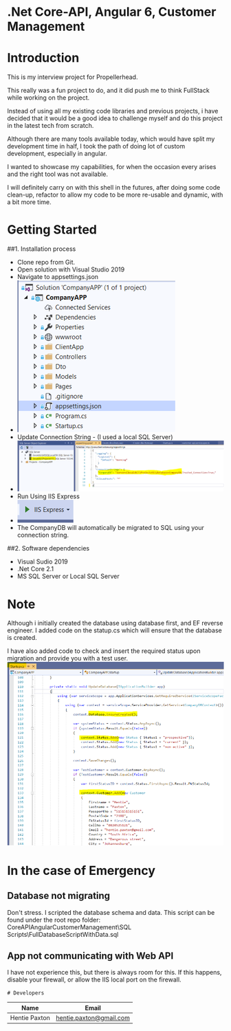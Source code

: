 
# .Net Core-API, Angular 6, Customer Management

# Introduction
This is my interview project for Propellerhead. 

This really was a fun project to do, and it did push me to think FullStack while working on the project.

Instead of using all my existing code libraries and previous projects, i have decided that it would be a good idea to challenge myself and do this project in the latest tech from scratch.

  Although there are many tools available today, which would have split my development time in half, I took the path of doing lot of custom development, especially in angular. 

I wanted to showcase my capabilities, for when the occasion every arises and the right tool was not available.
  
  I will definitely carry on with this shell in the futures, after doing some code clean-up, refactor to allow my code to be more re-usable and dynamic, with a bit more time.

# Getting Started
##1.	Installation process
-  Clone repo from Git.
-  Open solution with Visual Studio 2019 
-  Navigate to appsettings.json
- ![alt text](https://github.com/HentiePaxton/CoreAPIAngularCustomerManagement/blob/master/Git%20Images/appsettings.PNG)
-  Update Connection String - (I used a local SQL Server)
- ![alt text](https://github.com/HentiePaxton/CoreAPIAngularCustomerManagement/blob/master/Git%20Images/ConnectionString.PNG)
-  Run Using IIS Express
- ![alt text](https://github.com/HentiePaxton/CoreAPIAngularCustomerManagement/blob/master/Git%20Images/IISExpress.PNG)
-  The CompanyDB will automatically be migrated to SQL using your connection string.
    

##2.	Software dependencies
* Visual Sudio 2019
* .Net Core 2.1
* MS SQL Server or Local SQL Server

# Note
Although i initially created the database using database first, and EF reverse engineer. I added code on the statup.cs which will ensure that the database is created. 

I have also added code to check and insert the required status upon migration and provide you with a test user.
![alt text](https://github.com/HentiePaxton/CoreAPIAngularCustomerManagement/blob/master/Git%20Images/Migration.PNG)

# In the case of Emergency
## Database not migrating
Don't stress. I scripted the database schema and data. 
This script can be found under the root repo folder: CoreAPIAngularCustomerManagement\SQL Scripts\FullDatabaseScriptWithData.sql

## App not communicating with Web API
I have not experience this, but there is always room for this. If this happens, disable your firewall, or allow the IIS local port on the firewall.

    # Developers

| Name | Email |
| ------ | ------ |
|Hentie Paxton | hentie.paxton@gmail.com|
